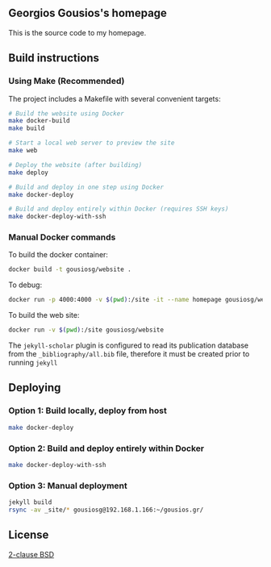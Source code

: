 ## Georgios Gousios's homepage

This is the source code to my homepage.

## Build instructions

### Using Make (Recommended)

The project includes a Makefile with several convenient targets:

```bash
# Build the website using Docker
make docker-build
make build

# Start a local web server to preview the site
make web

# Deploy the website (after building)
make deploy

# Build and deploy in one step using Docker
make docker-deploy

# Build and deploy entirely within Docker (requires SSH keys)
make docker-deploy-with-ssh
```

### Manual Docker commands

To build the docker container:

```bash
docker build -t gousiosg/website .
```

To debug:

```bash
docker run -p 4000:4000 -v $(pwd):/site -it --name homepage gousiosg/website /bin/bash
```

To build the web site:

```bash
docker run -v $(pwd):/site gousiosg/website
```

The `jekyll-scholar` plugin is configured to read its publication database
from the `_bibliography/all.bib` file, therefore it must be created prior
to running `jekyll`

## Deploying

### Option 1: Build locally, deploy from host
```bash
make docker-deploy
```

### Option 2: Build and deploy entirely within Docker
```bash
make docker-deploy-with-ssh
```

### Option 3: Manual deployment
```bash
jekyll build
rsync -av _site/* gousiosg@192.168.1.166:~/gousios.gr/
```

## License

[2-clause BSD](http://www.opensource.org/licenses/bsd-license.php)

